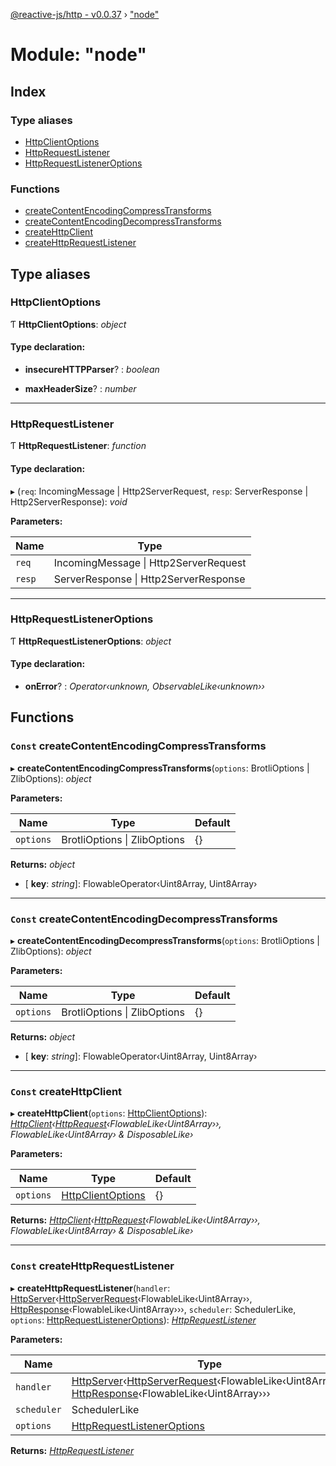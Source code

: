 [@reactive-js/http - v0.0.37](../README.md) › ["node"](_node_.md)

# Module: "node"

## Index

### Type aliases

* [HttpClientOptions](_node_.md#httpclientoptions)
* [HttpRequestListener](_node_.md#httprequestlistener)
* [HttpRequestListenerOptions](_node_.md#httprequestlisteneroptions)

### Functions

* [createContentEncodingCompressTransforms](_node_.md#const-createcontentencodingcompresstransforms)
* [createContentEncodingDecompressTransforms](_node_.md#const-createcontentencodingdecompresstransforms)
* [createHttpClient](_node_.md#const-createhttpclient)
* [createHttpRequestListener](_node_.md#const-createhttprequestlistener)

## Type aliases

###  HttpClientOptions

Ƭ **HttpClientOptions**: *object*

#### Type declaration:

* **insecureHTTPParser**? : *boolean*

* **maxHeaderSize**? : *number*

___

###  HttpRequestListener

Ƭ **HttpRequestListener**: *function*

#### Type declaration:

▸ (`req`: IncomingMessage | Http2ServerRequest, `resp`: ServerResponse | Http2ServerResponse): *void*

**Parameters:**

Name | Type |
------ | ------ |
`req` | IncomingMessage &#124; Http2ServerRequest |
`resp` | ServerResponse &#124; Http2ServerResponse |

___

###  HttpRequestListenerOptions

Ƭ **HttpRequestListenerOptions**: *object*

#### Type declaration:

* **onError**? : *Operator‹unknown, ObservableLike‹unknown››*

## Functions

### `Const` createContentEncodingCompressTransforms

▸ **createContentEncodingCompressTransforms**(`options`: BrotliOptions | ZlibOptions): *object*

**Parameters:**

Name | Type | Default |
------ | ------ | ------ |
`options` | BrotliOptions &#124; ZlibOptions | {} |

**Returns:** *object*

* \[ **key**: *string*\]: FlowableOperator‹Uint8Array, Uint8Array›

___

### `Const` createContentEncodingDecompressTransforms

▸ **createContentEncodingDecompressTransforms**(`options`: BrotliOptions | ZlibOptions): *object*

**Parameters:**

Name | Type | Default |
------ | ------ | ------ |
`options` | BrotliOptions &#124; ZlibOptions | {} |

**Returns:** *object*

* \[ **key**: *string*\]: FlowableOperator‹Uint8Array, Uint8Array›

___

### `Const` createHttpClient

▸ **createHttpClient**(`options`: [HttpClientOptions](_node_.md#httpclientoptions)): *[HttpClient](_http_.md#httpclient)‹[HttpRequest](_http_.md#httprequest)‹FlowableLike‹Uint8Array››, FlowableLike‹Uint8Array› & DisposableLike›*

**Parameters:**

Name | Type | Default |
------ | ------ | ------ |
`options` | [HttpClientOptions](_node_.md#httpclientoptions) | {} |

**Returns:** *[HttpClient](_http_.md#httpclient)‹[HttpRequest](_http_.md#httprequest)‹FlowableLike‹Uint8Array››, FlowableLike‹Uint8Array› & DisposableLike›*

___

### `Const` createHttpRequestListener

▸ **createHttpRequestListener**(`handler`: [HttpServer](_http_.md#httpserver)‹[HttpServerRequest](_http_.md#httpserverrequest)‹FlowableLike‹Uint8Array››, [HttpResponse](_http_.md#httpresponse)‹FlowableLike‹Uint8Array›››, `scheduler`: SchedulerLike, `options`: [HttpRequestListenerOptions](_node_.md#httprequestlisteneroptions)): *[HttpRequestListener](_node_.md#httprequestlistener)*

**Parameters:**

Name | Type | Default |
------ | ------ | ------ |
`handler` | [HttpServer](_http_.md#httpserver)‹[HttpServerRequest](_http_.md#httpserverrequest)‹FlowableLike‹Uint8Array››, [HttpResponse](_http_.md#httpresponse)‹FlowableLike‹Uint8Array››› | - |
`scheduler` | SchedulerLike | - |
`options` | [HttpRequestListenerOptions](_node_.md#httprequestlisteneroptions) | {} |

**Returns:** *[HttpRequestListener](_node_.md#httprequestlistener)*
